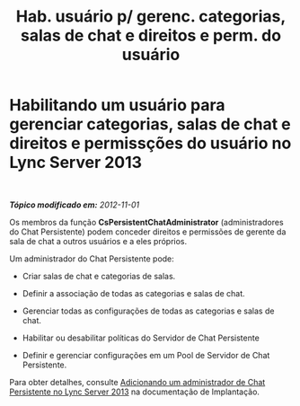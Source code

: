 ﻿---
title: "Hab. usuário p/ gerenc. categorias, salas de chat e direitos e perm. do usuário"
TOCTitle: Habilitando um usuário para gerenciar categorias, salas de chat e direitos e permissções do usuário
ms:assetid: 6c551be3-bc74-4d0e-9008-ddfabd86e940
ms:mtpsurl: https://technet.microsoft.com/pt-br/library/JJ215876(v=OCS.15)
ms:contentKeyID: 49307022
ms.date: 05/19/2016
mtps_version: v=OCS.15
ms.translationtype: HT
---

# Habilitando um usuário para gerenciar categorias, salas de chat e direitos e permissções do usuário no Lync Server 2013

 

_**Tópico modificado em:** 2012-11-01_

Os membros da função **CsPersistentChatAdministrator** (administradores do Chat Persistente) podem conceder direitos e permissões de gerente da sala de chat a outros usuários e a eles próprios.

Um administrador do Chat Persistente pode:

  - Criar salas de chat e categorias de salas.

  - Definir a associação de todas as categorias e salas de chat.

  - Gerenciar todas as configurações de todas as categorias e salas de chat.

  - Habilitar ou desabilitar políticas do Servidor de Chat Persistente

  - Definir e gerenciar configurações em um Pool de Servidor de Chat Persistente.

Para obter detalhes, consulte [Adicionando um administrador de Chat Persistente no Lync Server 2013](lync-server-2013-adding-a-persistent-chat-administrator.md) na documentação de Implantação.

